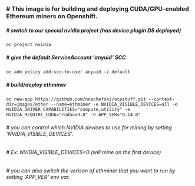 ### # This image is for building and deploying CUDA/GPU-enabled Ethereum miners on Openshift.
##### # switch to our special nvidia project (has device plugin DS deployed)
```
oc project nvidia
```
##### # give the default ServiceAccount 'anyuid' SCC
```
oc adm policy add-scc-to-user anyuid -z default
```
##### # build/deploy ethminer
```
oc new-app https://github.com/nnachefski/ocpstuff.git --context-dir=images/ether --name=ethminer -e NVIDIA_VISIBLE_DEVICES=all -e NVIDIA_DRIVER_CAPABILITIES="compute,utility" -e NVIDIA_REQUIRE_CUDA="cuda>=9.0" -e APP_VER="0.14.0"
```

###### # you can control which NVIDIA devices to use for mining by setting 'NVIDIA_VISIBLE_DEVICES'.  
###### # Ex: NVIDIA_VISIBLE_DEVICES=0 (will mine on the first device)
###### # you can also switch the verison of ethminer that you want to run by setting 'APP_VER' env var.